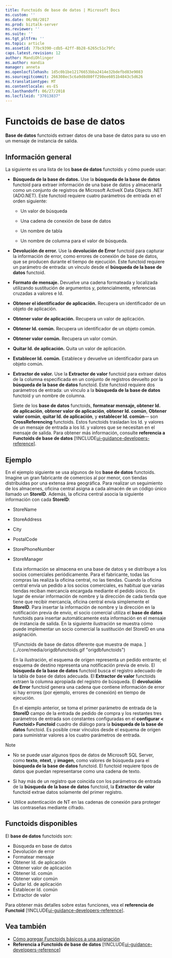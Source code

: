 ```yaml
---
title: Functoids de base de datos | Microsoft Docs
ms.custom: ''
ms.date: 06/08/2017
ms.prod: biztalk-server
ms.reviewer: ''
ms.suite: ''
ms.tgt_pltfrm: ''
ms.topic: article
ms.assetid: 77bc9390-cdb5-42ff-8b28-6265c51c79fc
caps.latest.revision: 12
author: MandiOhlinger
ms.author: mandia
manager: anneta
ms.openlocfilehash: 1d5c0b1be12176653bba2414e32bdefbd83e9083
ms.sourcegitcommit: 266308ec5c6a9d8d80ff298ee6051b4843c5d626
ms.translationtype: MT
ms.contentlocale: es-ES
ms.lasthandoff: 06/27/2018
ms.locfileid: "37013837"
---
```

# <a name="database-functoids"></a>Functoids de base de datos
**Base de datos** functoids extraer datos de una base de datos para su uso en un mensaje de instancia de salida. 

## <a name="overview"></a>Información general
La siguiente es una lista de los **base de datos** functoids y cómo puede usar:  

- **Búsqueda de la base de datos.** Use la **búsqueda de la base de datos** functoid para extraer información de una base de datos y almacenarla como un conjunto de registros de Microsoft ActiveX Data Objects .NET (ADO.NET). Este functoid requiere cuatro parámetros de entrada en el orden siguiente:  

  -   Un valor de búsqueda  

  -   Una cadena de conexión de base de datos  

  -   Un nombre de tabla  

  -   Un nombre de columna para el valor de búsqueda.  

- **Devolución de error.** Use la **devolución de Error** functoid para capturar la información de error, como errores de conexión de base de datos, que se producen durante el tiempo de ejecución. Este functoid requiere un parámetro de entrada: un vínculo desde el **búsqueda de la base de datos** functoid.  

- **Formato de mensaje.** Devuelve una cadena formateada y localizada utilizando sustitución de argumentos y, potencialmente, referencias cruzadas a valores e Id.  

- **Obtener el identificador de aplicación.** Recupera un identificador de un objeto de aplicación.  

- **Obtener valor de aplicación.** Recupera un valor de aplicación.  

- **Obtener Id. común.** Recupera un identificador de un objeto común.  

- **Obtener valor común.** Recupera un valor común.  

- **Quitar Id. de aplicación.** Quita un valor de aplicación.  

- **Establecer Id. común.** Establece y devuelve un identificador para un objeto común.  

- **Extractor de valor.** Use la **Extractor de valor** functoid para extraer datos de la columna especificada en un conjunto de registros devuelto por la **búsqueda de la base de datos** functoid. Este functoid requiere dos parámetros de entrada: un vínculo a la **búsqueda de la base de datos** functoid y un nombre de columna.  

  Siete de los **base de datos** functoids, **formatear mensaje, obtener Id. de aplicación**, **obtener valor de aplicación**, **obtener Id. común**, **Obtener valor común**, **quitar Id. de aplicación**, y **establecer Id. común**— son **CrossReferencing** functoids. Estos functoids trasladan los Id. y valores de un mensaje de entrada a los Id. y valores que se necesitan en el mensaje de salida. Para obtener más información, consulte **referencia a Functoids de base de datos** [!INCLUDE[ui-guidance-developers-reference](../includes/ui-guidance-developers-reference.md)]. 

## <a name="example"></a>Ejemplo  
 En el ejemplo siguiente se usa algunos de los **base de datos** functoids. Imagine un gran fabricante de comercios al por menor, con tiendas distribuidas por una extensa área geográfica. Para realizar un seguimiento de los almacenes, oficina central asigna a cada almacén de un código único llamado un **StoreID**. Además, la oficina central asocia la siguiente información con cada **StoreID**:  

- StoreName  

- StoreAddress  

- City  

- PostalCode  

- StorePhoneNumber  

- StoreManager  

  Esta información se almacena en una base de datos y se distribuye a los socios comerciales periódicamente. Para el fabricante, todas las compras las realiza la oficina central, no las tiendas. Cuando la oficina central envía un pedido a los socios comerciales, es habitual que varias tiendas reciban mercancía encargada mediante el pedido único. En lugar de enviar información de nombre y la dirección de cada tienda que tiene que recibir mercancía, oficina central envía simplemente el **StoreID**. Para insertar la información de nombre y la dirección en la notificación previa de envío, el socio comercial utiliza el **base de datos** functoids para insertar automáticamente esta información en el mensaje de instancia de salida. En la siguiente ilustración se muestra cómo puede implementar un socio comercial la sustitución del StoreID en una asignación.  

  ![Functoids de base de datos diferente que muestra de mapa. ] (../core/media/origdbfunctoids.gif "origdbfunctoids")  

  En la ilustración, el esquema de origen representa un pedido entrante; el esquema de destino representa una notificación previa de envío. El **búsqueda de la base de datos** functoid busca el registro adecuado de la tabla de base de datos adecuada. El **Extractor de valor** functoids extraen la columna apropiada del registro de búsqueda. El **devolución de Error** functoid genera una cadena que contiene información de error si hay errores (por ejemplo, errores de conexión) en tiempo de ejecución.  

  En el ejemplo anterior, se toma el primer parámetro de entrada de la **StoreID** campo de la entrada de pedido de compra y los restantes tres parámetros de entrada son constantes configuradas en el **configurar \< Functoid\> Functoid** cuadro de diálogo para la **búsqueda de la base de datos** functoid. Es posible crear vínculos desde el esquema de origen para suministrar valores a los cuatro parámetros de entrada.  

> [!NOTE]
>  * No se puede usar algunos tipos de datos de Microsoft SQL Server, como **texto**, **ntext**, y **imagen**, como valores de búsqueda para el **búsqueda de la base de datos** functoid. El functoid requiere tipos de datos que puedan representarse como una cadena de texto.  
>
>  * Si hay más de un registro que coincida con los parámetros de entrada de la **búsqueda de la base de datos** functoid, la **Extractor de valor** functoid extrae datos solamente del primer registro.  
>
>  * Utilice autenticación de NT en las cadenas de conexión para proteger las contraseñas mediante cifrado.  

## <a name="available-functoids"></a>Functoids disponibles  
 El **base de datos** functoids son: 

* Búsqueda en base de datos
* Devolución de error
* Formatear mensaje
* Obtener Id. de aplicación
* Obtener valor de aplicación
* Obtener Id. común
* Obtener valor común
* Quitar Id. de aplicación
* Establecer Id. común
* Extractor de valor

Para obtener más detalles sobre estas funciones, vea el **referencia de Functoid** [!INCLUDE[ui-guidance-developers-reference](../includes/ui-guidance-developers-reference.md)].

## <a name="see-also"></a>Vea también  
- [Cómo agregar Functoids básicos a una asignación](../core/how-to-add-basic-functoids-to-a-map.md)   
- **Referencia a Functoids de base de datos** [!INCLUDE[ui-guidance-developers-reference](../includes/ui-guidance-developers-reference.md)]
